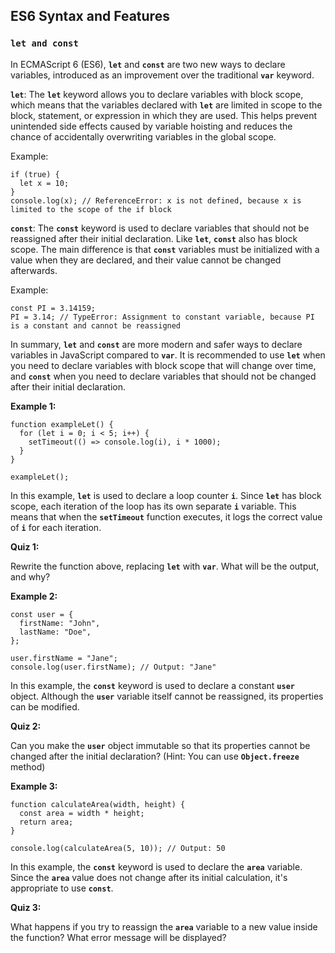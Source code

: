 ## ES6 Syntax and Features

### **`let and const`**

In ECMAScript 6 (ES6), **`let`** and **`const`** are two new ways to declare variables, introduced as an improvement over the traditional **`var`** keyword.

**`let`**: The **`let`** keyword allows you to declare variables with block scope, which means that the variables declared with **`let`** are limited in scope to the block, statement, or expression in which they are used. This helps prevent unintended side effects caused by variable hoisting and reduces the chance of accidentally overwriting variables in the global scope.

Example:

```
if (true) {
  let x = 10;
}
console.log(x); // ReferenceError: x is not defined, because x is limited to the scope of the if block

```

**`const`**: The **`const`** keyword is used to declare variables that should not be reassigned after their initial declaration. Like **`let`**, **`const`** also has block scope. The main difference is that **`const`** variables must be initialized with a value when they are declared, and their value cannot be changed afterwards.

Example:

```
const PI = 3.14159;
PI = 3.14; // TypeError: Assignment to constant variable, because PI is a constant and cannot be reassigned

```

In summary, **`let`** and **`const`** are more modern and safer ways to declare variables in JavaScript compared to **`var`**. It is recommended to use **`let`** when you need to declare variables with block scope that will change over time, and **`const`** when you need to declare variables that should not be changed after their initial declaration.

**Example 1:**

```
function exampleLet() {
  for (let i = 0; i < 5; i++) {
    setTimeout(() => console.log(i), i * 1000);
  }
}

exampleLet();

```

In this example, **`let`** is used to declare a loop counter **`i`**. Since **`let`** has block scope, each iteration of the loop has its own separate **`i`** variable. This means that when the **`setTimeout`** function executes, it logs the correct value of **`i`** for each iteration.

**Quiz 1:**

Rewrite the function above, replacing **`let`** with **`var`**. What will be the output, and why?

**Example 2:**

```
const user = {
  firstName: "John",
  lastName: "Doe",
};

user.firstName = "Jane";
console.log(user.firstName); // Output: "Jane"

```

In this example, the **`const`** keyword is used to declare a constant **`user`** object. Although the **`user`** variable itself cannot be reassigned, its properties can be modified.

**Quiz 2:**

Can you make the **`user`** object immutable so that its properties cannot be changed after the initial declaration? (Hint: You can use **`Object.freeze`** method)

**Example 3:**

```
function calculateArea(width, height) {
  const area = width * height;
  return area;
}

console.log(calculateArea(5, 10)); // Output: 50

```

In this example, the **`const`** keyword is used to declare the **`area`** variable. Since the **`area`** value does not change after its initial calculation, it's appropriate to use **`const`**.

**Quiz 3:**

What happens if you try to reassign the **`area`** variable to a new value inside the function? What error message will be displayed?
